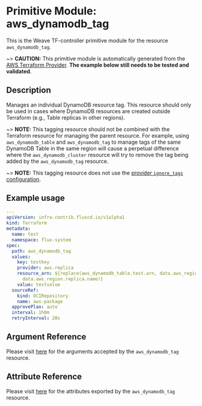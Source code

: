 
# Primitive Module: aws_dynamodb_tag

This is the Weave TF-controller primitive module for the resource `aws_dynamodb_tag`.

~> **CAUTION:** This primitive module is automatically generated from the [AWS Terraform Provider](https://registry.terraform.io/providers/hashicorp/aws/latest/docs/resources/dynamodb_tag). **The example below still needs to be tested and validated**.

## Description

Manages an individual DynamoDB resource tag. This resource should only be used in cases where DynamoDB resources are created outside Terraform (e.g., Table replicas in other regions).

~> **NOTE:** This tagging resource should not be combined with the Terraform resource for managing the parent resource. For example, using `aws_dynamodb_table` and `aws_dynamodb_tag` to manage tags of the same DynamoDB Table in the same region will cause a perpetual difference where the `aws_dynamodb_cluster` resource will try to remove the tag being added by the `aws_dynamodb_tag` resource.

~> **NOTE:** This tagging resource does not use the [provider `ignore_tags` configuration](/docs/providers/aws/index.html#ignore_tags).

## Example usage

```yaml
---
apiVersion: infra.contrib.fluxcd.io/v1alpha1
kind: Terraform
metadata:
  name: test
  namespace: flux-system
spec:
  path: aws_dynamodb_tag
  values:
    key: testkey
    provider: aws.replica
    resource_arn: ${replace(aws_dynamodb_table.test.arn, data.aws_region.current.name,
      data.aws_region.replica.name)}
    value: testvalue
  sourceRef:
    kind: OCIRepository
    name: aws-package
  approvePlan: auto
  interval: 1h0m
  retryInterval: 20s
```

## Argument Reference

Please visit [here](https://registry.terraform.io/providers/hashicorp/aws/latest/docs/resources/dynamodb_tag#argument-reference) for the arguments accepted by the `aws_dynamodb_tag` resource.

## Attribute Reference

Please visit [here](https://registry.terraform.io/providers/hashicorp/aws/latest/docs/resources/dynamodb_tag#attributes-reference) for the attributes exported by the `aws_dynamodb_tag` resource.
